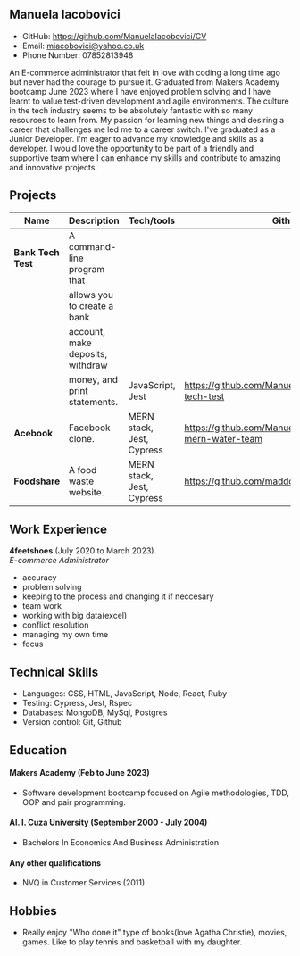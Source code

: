 ## Manuela Iacobovici
* GitHub: https://github.com/ManuelaIacobovici/CV
* Email: miacobovici@yahoo.co.uk
* Phone Number: 07852813948

An E-commerce administrator that felt in love with coding a long time ago but never had the courage to pursue it. Graduated from Makers Academy bootcamp June 2023 where I have enjoyed problem solving and I have learnt to value test-driven development and agile environments. The culture in the tech industry seems to be absolutely fantastic with so many resources to learn from. My passion for learning new things and desiring a career that challenges me led me to a career switch.
I've graduated as a Junior Developer. I'm eager to advance my knowledge and skills as a developer. I would love the opportunity to be part of a friendly and supportive team where I can enhance my skills and contribute to amazing and innovative projects.


## Projects

| Name                         | Description                     | Tech/tools                | Github                                                      |
| ---------------------------- | ------------------------------- | ------------------------- | ----------------------------------------------------------- |
| **Bank Tech Test**           | A command-line program that     |
                               | allows you to create a bank     |
                               | account, make deposits, withdraw|
                               | money, and print statements.    | JavaScript, Jest          | https://github.com/ManuelaIacobovici/bank-tech-test         |
| **Acebook**                  | Facebook clone.                 | MERN stack, Jest, Cypress | https://github.com/ManuelaIacobovici/acebook-mern-water-team|
| **Foodshare**                | A food waste website.           | MERN stack, Jest, Cypress | https://github.com/maddc0de/foodshare                       |

## Work Experience

**4feetshoes** (July 2020 to March 2023)  
_E-commerce Administrator_
* accuracy
* problem solving
* keeping to the process and changing it if neccesary
* team work
* working with big data(excel)
* conflict resolution
* managing my own time
* focus

## Technical Skills

* Languages: CSS, HTML, JavaScript, Node, React, Ruby
* Testing: Cypress, Jest, Rspec
* Databases: MongoDB, MySql, Postgres
* Version control: Git, Github

## Education

#### Makers Academy (Feb to June 2023) 
- Software development bootcamp focused on Agile methodologies, TDD, OOP and pair programming. 

#### Al. I. Cuza University (September 2000 - July 2004)

- Bachelors In Economics And Business Administration

#### Any other qualifications

- NVQ in Customer Services (2011)

## Hobbies

- Really enjoy "Who done it" type of books(love Agatha Christie), movies, games. Like to play tennis and basketball with my daughter. 
